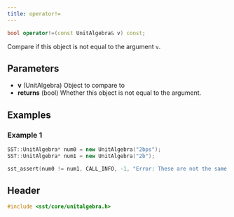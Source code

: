```yaml
---
title: operator!=
---
```


```cpp
bool operator!=(const UnitAlgebra& v) const;
```

Compare if this object is not equal to the argument `v`.

## Parameters
* **v** (UnitAlgebra) Object to compare to  
* **returns** (bool) Whether this object is not equal to the argument.

## Examples

### Example 1
```cpp
SST::UnitAlgebra* num0 = new UnitAlgebra("2bps");
SST::UnitAlgebra* num1 = new UnitAlgebra("2b");

sst_assert(num0 != num1, CALL_INFO, -1, "Error: These are not the same value, their units are different!!");
```

## Header
```cpp
#include <sst/core/unitalgebra.h>
```

